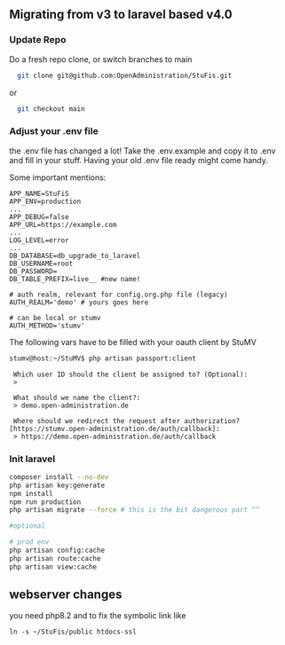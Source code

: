 ## Migrating from v3 to laravel based v4.0

### Update Repo
Do a fresh repo clone, or switch branches to main 
``` bash
  git clone git@github.com:OpenAdministration/StuFis.git
```
or
``` bash
  git checkout main
```

### Adjust your .env file

the .env file has changed a lot! Take the .env.example and copy it to .env and fill in your stuff. Having your old .env file ready might come handy.

Some important mentions: 

```dotenv
APP_NAME=StuFiS
APP_ENV=production
...
APP_DEBUG=false
APP_URL=https://example.com
...
LOG_LEVEL=error
...
DB_DATABASE=db_upgrade_to_laravel
DB_USERNAME=root
DB_PASSWORD=
DB_TABLE_PREFIX=live__ #new name!

# auth realm, relevant for config.org.php file (legacy)
AUTH_REALM='demo' # yours goes here 

# can be local or stumv
AUTH_METHOD='stumv'

```

The following vars have to be filled with your oauth client by StuMV

```bash
stumv@host:~/StuMV$ php artisan passport:client
```
```
 Which user ID should the client be assigned to? (Optional):
 > 

 What should we name the client?:
 > demo.open-administration.de

 Where should we redirect the request after authorization? [https://stumv.open-administration.de/auth/callback]:
 > https://demo.open-administration.de/auth/callback
```

### Init laravel 

```bash
composer install --no-dev
php artisan key:generate
npm install
npm run production
php artisan migrate --force # this is the bit dangerous part ^^

#optional   

# prod env
php artisan config:cache
php artisan route:cache
php artisan view:cache

```

## webserver changes

you need php8.2 and to fix the symbolic link like 

```
ln -s ~/StuFis/public htdocs-ssl
```
